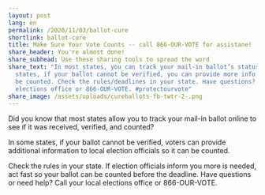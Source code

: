 ```yaml
---
layout: post
lang: en
permalink: /2020/11/03/ballot-cure
shortlink: ballot-cure
title: Make Sure Your Vote Counts -- call 866-OUR-VOTE for assistane!
share_header: You're almost done!
share_subhead: Use these sharing tools to spread the word
share_text: "In most states, you can track your mail-in ballot’s status. In some
  states, if your ballot cannot be verified, you can provide more info so it can
  be counted. Check the rules/deadlines in your state. Have questions? Call your
  elections office or 866-OUR-VOTE. #protectourvote"
share_image: /assets/uploads/cureballots-fb-twtr-2-.png
---
```

Did you know that most states allow you to track your mail-in ballot online to see if it was received, verified, and counted?

In some states, if your ballot cannot be verified, voters can provide additional information to local election officials so it can be counted. 

Check the rules in your state. If election officials inform you more is needed, act fast so your ballot can be counted before the deadline. Have questions or need help? Call your local elections office or 866-OUR-VOTE.